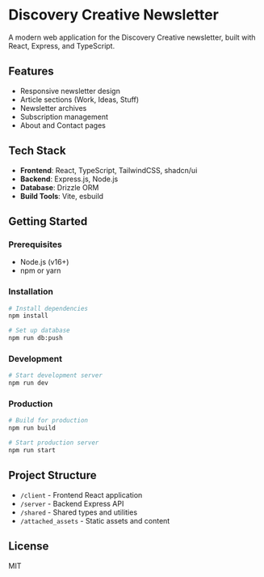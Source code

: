# Discovery Creative Newsletter

A modern web application for the Discovery Creative newsletter, built with React, Express, and TypeScript.

## Features

- Responsive newsletter design
- Article sections (Work, Ideas, Stuff)
- Newsletter archives
- Subscription management
- About and Contact pages

## Tech Stack

- **Frontend**: React, TypeScript, TailwindCSS, shadcn/ui
- **Backend**: Express.js, Node.js
- **Database**: Drizzle ORM
- **Build Tools**: Vite, esbuild

## Getting Started

### Prerequisites

- Node.js (v16+)
- npm or yarn

### Installation

```bash
# Install dependencies
npm install

# Set up database
npm run db:push
```

### Development

```bash
# Start development server
npm run dev
```

### Production

```bash
# Build for production
npm run build

# Start production server
npm run start
```

## Project Structure

- `/client` - Frontend React application
- `/server` - Backend Express API
- `/shared` - Shared types and utilities
- `/attached_assets` - Static assets and content

## License

MIT